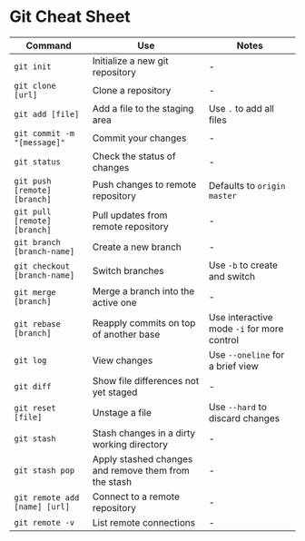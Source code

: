 # Git Cheat Sheet

| Command                        | Use                                  | Notes                             |
|--------------------------------|--------------------------------------|-----------------------------------|
| `git init`                     | Initialize a new git repository      | -                                 |
| `git clone [url]`              | Clone a repository                   | -                                 |
| `git add [file]`               | Add a file to the staging area       | Use `.` to add all files          |
| `git commit -m "[message]"`    | Commit your changes                  | -                                 |
| `git status`                   | Check the status of changes          | -                                 |
| `git push [remote] [branch]`   | Push changes to remote repository    | Defaults to `origin master`       |
| `git pull [remote] [branch]`   | Pull updates from remote repository  | -                                 |
| `git branch [branch-name]`     | Create a new branch                  | -                                 |
| `git checkout [branch-name]`   | Switch branches                      | Use `-b` to create and switch     |
| `git merge [branch]`           | Merge a branch into the active one   | -                                 |
| `git rebase [branch]`          | Reapply commits on top of another base | Use interactive mode `-i` for more control |
| `git log`                      | View changes                         | Use `--oneline` for a brief view  |
| `git diff`                     | Show file differences not yet staged | -                                 |
| `git reset [file]`             | Unstage a file                       | Use `--hard` to discard changes   |
| `git stash`                    | Stash changes in a dirty working directory | -                             |
| `git stash pop`                | Apply stashed changes and remove them from the stash | -               |
| `git remote add [name] [url]`  | Connect to a remote repository       | -                                 |
| `git remote -v`                | List remote connections              | -                                 |